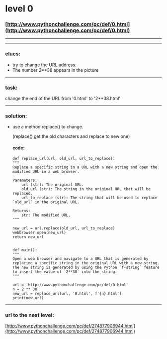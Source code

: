 # level 0
### [http://www.pythonchallenge.com/pc/def/0.html](http://www.pythonchallenge.com/pc/def/0.html)

---

---

### clues:
 - try to change the URL address.
 - The number 2**38 appears in the picture
---

### task:
change the end of the URL from '0.html' to '2**38.html'

---
### solution:
- use a method replace() to change.

    (replace() get the old characters and replace to new one)

    #### code: 
    ```
    def replace_url(url, old_url, url_to_replace):
    """
    Replace a specific string in a URL with a new string and open the modified URL in a web browser.

    Parameters:
        url (str): The original URL.
        old_url (str): The string in the original URL that will be replaced.
        url_to_replace (str): The string that will be used to replace `old_url` in the original URL.

    Returns:
        str: The modified URL.
    """

    new_url = url.replace(old_url, url_to_replace)
    webbrowser.open(new_url)
    return new_url
  
  
  def main():
    """
    Open a web browser and navigate to a URL that is generated by replacing a specific string in the original URL with a new string. 
    The new string is generated by using the Python `f-string` feature to insert the value of `2**38` into the string.
    """
    
    url = 'http://www.pythonchallenge.com/pc/def/0.html'
    n = 2 ** 38
    new_url = replace_url(url, '0.html', f'{n}.html')
    print(new_url)
  ```
 ---

### url to the next level:
 [http://www.pythonchallenge.com/pc/def/274877906944.html](http://www.pythonchallenge.com/pc/def/274877906944.html)

    